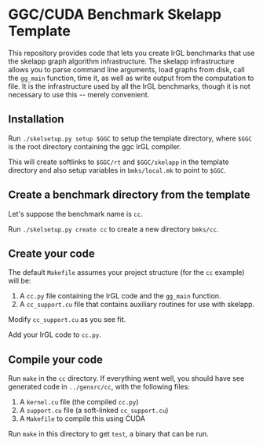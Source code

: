 # GGC/CUDA Benchmark Skelapp Template

This repository provides code that lets you create IrGL benchmarks
that use the skelapp graph algorithm infrastructure. The skelapp
infrastructure allows you to parse command line arguments, load graphs
from disk, call the `gg_main` function, time it, as well as write
output from the computation to file. It is the infrastructure used by
all the IrGL benchmarks, though it is not necessary to use this --
merely convenient.


## Installation

Run `./skelsetup.py setup $GGC` to setup the template directory, where `$GGC` is the root directory containing the ggc IrGL compiler.

This will create softlinks to `$GGC/rt` and `$GGC/skelapp` in the
template directory and also setup variables in `bmks/local.mk` to
point to `$GGC`.
   
## Create a benchmark directory from the template

Let's suppose the benchmark name is `cc`.

Run `./skelsetup.py create cc` to create a new directory `bmks/cc`.

## Create your code

The default `Makefile` assumes your project structure (for the `cc`
example) will be:

  1. A `cc.py` file containing the IrGL code and the `gg_main` function.
  2. A `cc_support.cu` file that contains auxiliary routines for use with skelapp.

Modify `cc_support.cu` as you see fit.

Add your IrGL code to `cc.py`.

## Compile your code

Run `make` in the `cc` directory. If everything went well, you should
have see generated code in `../gensrc/cc`, with the following files:

  1. A `kernel.cu` file (the compiled `cc.py`)
  2. A `support.cu` file (a soft-linked `cc_support.cu`)
  3. A `Makefile` to compile this using CUDA

Run `make` in this directory to get `test`, a binary that can be run.
